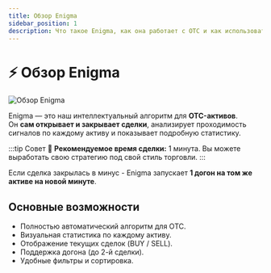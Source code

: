 ```yaml
---
title: Обзор Enigma
sidebar_position: 1
description: Что такое Enigma, как она работает с OTC и как использовать.
---
```


# ⚡ Обзор Enigma

![Обзор Enigma](/img/docs/enigma/enigma-overview.png)

Enigma — это наш интеллектуальный алгоритм для **OTC-активов**.  
Он **сам открывает и закрывает сделки**, анализирует проходимость сигналов по каждому активу и показывает подробную статистику.

:::tip Совет
🔑 **Рекомендуемое время сделки:** 1 минута. 
Вы можете выработать свою стратегию под свой стиль торговли. 
:::

Если сделка закрылась в минус - Enigma запускает **1 догон на том же активе на новой минуте**.

## Основные возможности
- Полностью автоматический алгоритм для OTC.
- Визуальная статистика по каждому активу.
- Отображение текущих сделок (BUY / SELL).
- Поддержка догона (до 2-й сделки).
- Удобные фильтры и сортировка.
